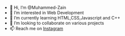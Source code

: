 - 👋  Hi, I’m @Muhammed-Zain
- 👀  I’m interested in Web Development
- 🌱  I’m currently learning HTML,CSS,Javascript and C++
- 💞️  I’m looking to collaborate on various projects
- 📫  Reach me on [Instagram](https://www.instagram.com/j.mdzain/)

<!---
Muhammed-Zain/Muhammed-Zain is a ✨ special ✨ repository because its `README.md` (this file) appears on your GitHub profile.
You can click the Preview link to take a look at your changes.
--->
